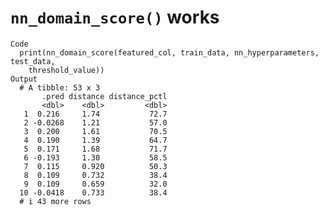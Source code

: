 # `nn_domain_score()` works

    Code
      print(nn_domain_score(featured_col, train_data, nn_hyperparameters, test_data,
        threshold_value))
    Output
      # A tibble: 53 x 3
           .pred distance distance_pctl
           <dbl>    <dbl>         <dbl>
       1  0.216     1.74           72.7
       2 -0.0268    1.21           57.0
       3  0.200     1.61           70.5
       4  0.190     1.39           64.7
       5  0.171     1.68           71.7
       6 -0.193     1.30           58.5
       7  0.115     0.920          50.3
       8  0.109     0.732          38.4
       9  0.109     0.659          32.0
      10 -0.0418    0.733          38.4
      # i 43 more rows

